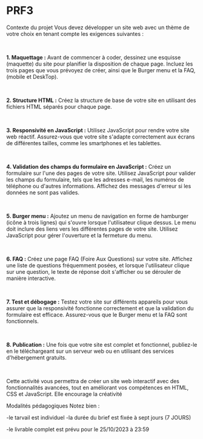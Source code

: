 # PRF3
Contexte du projet
Vous devez développer un site web avec un thème de votre choix en tenant compte les exigences suivantes :

​

**1. Maquettage :** Avant de commencer à coder, dessinez une esquisse (maquette) du site pour planifier la disposition de chaque page. Incluez les trois pages que vous prévoyez de créer, ainsi que le Burger menu et la FAQ, (mobile et DeskTop).

​

**2. Structure HTML :** Créez la structure de base de votre site en utilisant des fichiers HTML séparés pour chaque page.

​

**3. Responsivité en JavaScript :** Utilisez JavaScript pour rendre votre site web réactif. Assurez-vous que votre site s'adapte correctement aux écrans de différentes tailles, comme les smartphones et les tablettes.

​

**4. Validation des champs du formulaire en JavaScript :** Créez un formulaire sur l'une des pages de votre site. Utilisez JavaScript pour valider les champs du formulaire, tels que les adresses e-mail, les numéros de téléphone ou d'autres informations. Affichez des messages d'erreur si les données ne sont pas valides.

​

**5. Burger menu :** Ajoutez un menu de navigation en forme de hamburger (icône à trois lignes) qui s'ouvre lorsque l'utilisateur clique dessus. Le menu doit inclure des liens vers les différentes pages de votre site. Utilisez JavaScript pour gérer l'ouverture et la fermeture du menu.

​

**6. FAQ :** Créez une page FAQ (Foire Aux Questions) sur votre site. Affichez une liste de questions fréquemment posées, et lorsque l'utilisateur clique sur une question, le texte de réponse doit s'afficher ou se dérouler de manière interactive.

​

**7. Test et débogage :** Testez votre site sur différents appareils pour vous assurer que la responsivité fonctionne correctement et que la validation du formulaire est efficace. Assurez-vous que le Burger menu et la FAQ sont fonctionnels.

​

**8. Publication :** Une fois que votre site est complet et fonctionnel, publiez-le en le téléchargeant sur un serveur web ou en utilisant des services d'hébergement gratuits.

​

Cette activité vous permettra de créer un site web interactif avec des fonctionnalités avancées, tout en améliorant vos compétences en HTML, CSS et JavaScript. Elle encourage la créativité

Modalités pédagogiques
Notez bien :

-le tarvail est individuel -la durée du brief est fixée à sept jours (7 JOURS)

-le livrable complet est prévu pour le 25/10/2023 à 23:59
